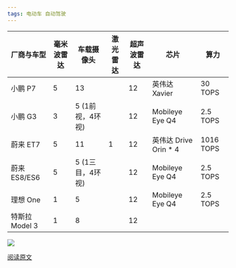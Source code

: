 ```yaml
---
tags: 电动车 自动驾驶
---
```


| 厂商与车型     | 毫米波雷达 | 车载摄像头 | 激光雷达 | 超声波雷达 | 芯片 | 算力 |
| -------------- | ---------- | ---------- | -------- | ---------- | -------------- | -------------- |
| 小鹏 P7 | 5 | 13 |  | 12 | 英伟达 Xavier | 30 TOPS |
| 小鹏 G3        | 3 | 5 (1前视，4环视) |          | 12 | Mobileye Eye Q4 | 2.5 TOPS |
| 蔚来 ET7       | 5          | 11 | 1 | 12 | 英伟达 Drive Orin * 4 | 1016 TOPS |
| 蔚来 ES8/ES6 | 5 | 5 (1三目，4环视) |  | 12 | Mobileye Eye Q4 | 2.5 TOPS |
| 理想 One       | 1 | 5 |          | 12 | Mobileye Eye Q4 | 2.5 TOPS |
| 特斯拉 Model 3 | 1          | 8       |          | 12         |          |          |

![](http://zhouzm.cn/images/%E7%BE%8E%E5%9B%BE/2021-04-05.jpeg)

[阅读原文](https://mp.weixin.qq.com/s/xuG18Y9kChGSpt6fjkSr4A)